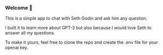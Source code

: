 ### Welcome 👋
This is a simple app to chat with Seth Godin and ask him any question.

I built it to learn more about GPT-3 but also because I would love Seth to answer all my questions.

To make it yours, feel free to clone the repo and create the .env file for your openai key.

